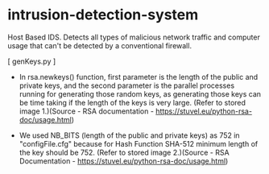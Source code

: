 # intrusion-detection-system
Host Based IDS.  Detects all types of malicious network traffic and computer usage that can't be detected by a conventional firewall.



[ genKeys.py ]

* In rsa.newkeys() function, first parameter is the length of the public and private keys, and the second parameter is the parallel processes running for generating those random keys, as generating those keys can be time taking if the length of the keys is very large. (Refer to stored image 1.)(Source - RSA documentation - https://stuvel.eu/python-rsa-doc/usage.html)

* We used NB_BITS (length of the public and private keys) as 752 in "configFile.cfg" because for Hash Function SHA-512 minimum length of the key should be 752. (Refer to stored image 2.)(Source - RSA Documentation - https://stuvel.eu/python-rsa-doc/usage.html)


